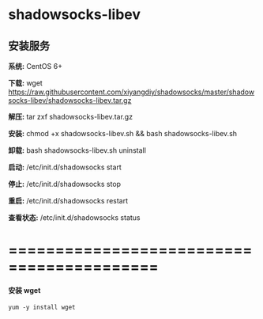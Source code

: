 # shadowsocks-libev
## 安装服务

**系统:** CentOS 6+

**下载:** wget https://raw.githubusercontent.com/xiyangdiy/shadowsocks/master/shadowsocks-libev/shadowsocks-libev.tar.gz

**解压:** tar zxf shadowsocks-libev.tar.gz

**安装:** chmod +x shadowsocks-libev.sh &&  bash shadowsocks-libev.sh

**卸载:** bash shadowsocks-libev.sh uninstall

**启动:** /etc/init.d/shadowsocks start

**停止:** /etc/init.d/shadowsocks stop

**重启:** /etc/init.d/shadowsocks restart

**查看状态:** /etc/init.d/shadowsocks status

==========================================
==========================================
#### **安装 wget**
```yum -y install wget```
